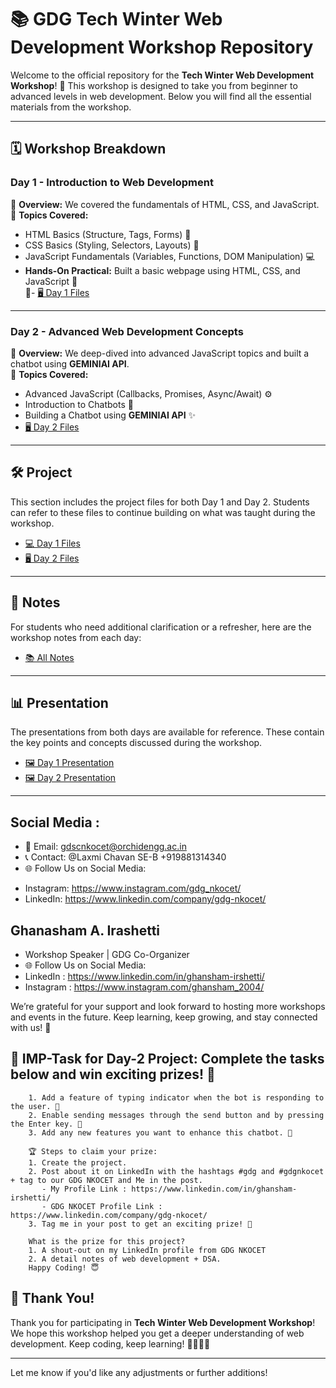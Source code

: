 # 📚 **GDG Tech Winter Web Development Workshop Repository**

Welcome to the official repository for the **Tech Winter Web Development Workshop**! 🎉 This workshop is designed to take you from beginner to advanced levels in web development. Below you will find all the essential materials from the workshop.

---

## 🗓️ **Workshop Breakdown**

### **Day 1 - Introduction to Web Development**  
🔹 **Overview:** We covered the fundamentals of HTML, CSS, and JavaScript.  
🔹 **Topics Covered:**
   - HTML Basics (Structure, Tags, Forms) 📝
   - CSS Basics (Styling, Selectors, Layouts) 🎨
   - JavaScript Fundamentals (Variables, Functions, DOM Manipulation) 💻  
   - **Hands-On Practical:** Built a basic webpage using HTML, CSS, and JavaScript 🚀  
🔹- [🖥️ Day 1 Files](https://github.com/Ghanasham2004/Web-Dev-Workshop/tree/main/Day-1)  
 
   

---

### **Day 2 - Advanced Web Development Concepts**  
🔹 **Overview:** We deep-dived into advanced JavaScript topics and built a chatbot using **GEMINIAI API**.  
🔹 **Topics Covered:**
   - Advanced JavaScript (Callbacks, Promises, Async/Await) ⚙️  
   - Introduction to Chatbots 🤖  
   - Building a Chatbot using **GEMINIAI API** ✨  
   - [🖥️ Day 2 Files](https://github.com/Ghanasham2004/Web-Dev-Workshop/tree/main/Day-2)  

---

## 🛠️ **Project**  
This section includes the project files for both Day 1 and Day 2. Students can refer to these files to continue building on what was taught during the workshop.  

- [💻 Day 1 Files](https://github.com/Ghanasham2004/Web-Dev-Workshop/tree/main/Day-1)  
- [🖥️ Day 2 Files](https://github.com/Ghanasham2004/Web-Dev-Workshop/tree/main/Day-2)  

---

## 📝 **Notes**  
For students who need additional clarification or a refresher, here are the workshop notes from each day:

- [📚 All Notes](https://github.com/Ghanasham2004/Web-Dev-Workshop/tree/main/Notes)  

---

## 📊 **Presentation**  
The presentations from both days are available for reference. These contain the key points and concepts discussed during the workshop.

- [🖼️ Day 1 Presentation](https://github.com/Ghanasham2004/Web-Dev-Workshop/blob/main/Presentation/GDG%20Web%20Dev%20Workshop%20Day%201.pdf)  
- [🖼️ Day 2 Presentation](https://github.com/Ghanasham2004/Web-Dev-Workshop/blob/main/Presentation/GDG%20Web%20Dev%20Workshop%20Day%202.pdf)  

---

## Social Media :
- 📧 Email: gdscnkocet@orchidengg.ac.in
- 📞 Contact: @Laxmi Chavan SE-B +919881314340 
- 🌐 Follow Us on Social Media:
* Instagram: https://www.instagram.com/gdg_nkocet/
* LinkedIn: https://www.linkedin.com/company/gdg-nkocet/

## Ghanasham A. Irashetti 
- Workshop Speaker | GDG Co-Organizer
- 🌐 Follow Us on Social Media:
- LinkedIn : https://www.linkedin.com/in/ghansham-irshetti/
- Instagram : https://www.instagram.com/ghansham_2004/

We’re grateful for your support and look forward to hosting more workshops and events in the future. Keep learning, keep growing, and stay connected with us! 🚀

## 🎉 IMP-Task for Day-2 Project: Complete the tasks below and win exciting prizes! 🎉

```
    1. Add a feature of typing indicator when the bot is responding to the user. 💬
    2. Enable sending messages through the send button and by pressing the Enter key. 📩
    3. Add any new features you want to enhance this chatbot. 🚀

    🏆 Steps to claim your prize:
    1. Create the project.
    2. Post about it on LinkedIn with the hashtags #gdg and #gdgnkocet + tag to our GDG NKOCET and Me in the post.
       - My Profile Link : https://www.linkedin.com/in/ghansham-irshetti/
       - GDG NKOCET Profile Link : https://www.linkedin.com/company/gdg-nkocet/
    3. Tag me in your post to get an exciting prize! 🏅

    What is the prize for this project?
    1. A shout-out on my LinkedIn profile from GDG NKOCET
    2. A detail notes of web development + DSA.
    Happy Coding! 😇
```


## 🎉 **Thank You!**  
Thank you for participating in **Tech Winter Web Development Workshop**! We hope this workshop helped you get a deeper understanding of web development. Keep coding, keep learning! 👨‍💻👩‍💻

---

Let me know if you'd like any adjustments or further additions!